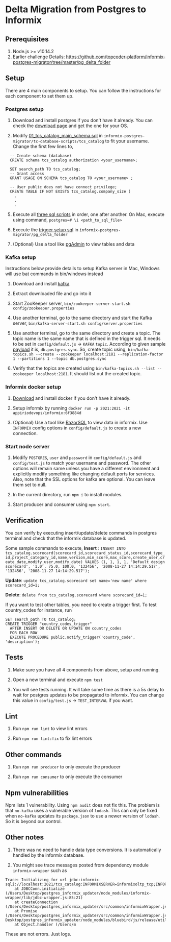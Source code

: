 # Delta Migration from Postgres to Informix

## Prerequisites
1. Node.js >= v10.14.2
2. Earlier challenge Details: https://github.com/topcoder-platform/informix-postgres-migrator/tree/master/pg_delta_folder

## Setup
There are 4 main components to setup. You can follow the instructions for each component to set them up.

### Postgres setup
1. Download and install postgres if you don't have it already. You can check the [download page](https://www.postgresql.org/download/) and get the one for your OS.


4. Modify [01_tcs_catalog_main_schema.sql](https://github.com/topcoder-platform/informix-postgres-migrator/blob/master/tc-database-scripts/tcs_catalog/01_tcs_catalog_main_schema.sql) in `informix-postgres-migrator/tc-database-scripts/tcs_catalog` to fit your username.
Change the first few lines to,
```
  -- Create schema (database)
  CREATE schema tcs_catalog authorization <your_username>;

  SET search_path TO tcs_catalog;
  -- Grant access
  GRANT USAGE ON SCHEMA tcs_catalog TO <your_username> ;

  -- User public does not have connect privilege;
  CREATE TABLE IF NOT EXISTS tcs_catalog.company_size (
    .
    .
    .
```

5. Execute all [three sql scripts](https://github.com/topcoder-platform/informix-postgres-migrator/tree/master/tc-database-scripts/tcs_catalog) in order, one after another.
On Mac, execute using command,
`postgres=# \i <path_to_sql_file>`

6. Execute the [trigger setup sql](https://github.com/topcoder-platform/informix-postgres-migrator/blob/master/pg_delta_folder/scorecard_example_trigger_function.sql) in `informix-postgres-migrator/pg_delta_folder`

7. (Optional) Use a tool like [pgAdmin](https://www.pgadmin.org/download/) to view tables and data

### Kafka setup

Instructions below provide details to setup Kafka server in Mac, Windows will use bat commands in bin/windows instead

1. Download and install [kafka](http://kafka.apache.org/downloads)

2. Extract downloaded file and go into it

3. Start ZooKeeper server, `bin/zookeeper-server-start.sh config/zookeeper.properties`

4. Use another terminal, go to the same directory and start the Kafka server, `bin/kafka-server-start.sh config/server.properties`

5. Use another terminal, go to the same directory and create a topic. The topic name is the same name that is defined in the trigger sql. It needs to be set in `config/default.js` -> `KAFKA` `topic`. 
According to given sample [payload](https://github.com/topcoder-platform/informix-postgres-migrator/blob/master/pg_delta_folder/pg_sample_payload.json) it is, `db.postgres.sync`. So, create topic using,
`bin/kafka-topics.sh --create --zookeeper localhost:2181 --replication-factor 1 --partitions 1 --topic db.postgres.sync`

6. Verify that the topics are created using `bin/kafka-topics.sh --list --zookeeper localhost:2181`. It should list out the created topic.

### Informix docker setup

1. [Download](https://www.docker.com/products/docker-desktop) and install docker if you don't have it already.

2. Setup informix by running `docker run -p 2021:2021 -it appiriodevops/informix:6f3884d`

3. (Optional) Use a tool like [RazorSQL](https://razorsql.com/download.html) to view data in informix. Use `INFORMIX` config options in `config/default.js` to create a new connection.

### Start node server

1. Modify `POSTGRES`, `user` and `password` in `config/default.js` and `config/test.js` to match your username and password. The other options will remain same unless you have a different environment and explicitly modify something like changing default ports for services.
Also, note that the SSL options for kafka are optional. You can leave them set to null.

2. In the current directory, run `npm i` to install modules.

3. Start producer and consumer using `npm start`.

## Verification

You can verify by executing insert/update/delete commands in postgres terminal and check that the informix database is updated.

Some sample commands to execute,
**Insert** : `INSERT INTO tcs_catalog.scorecard(scorecard_id,scorecard_status_id,scorecard_type_id,project_category_id,name,version,min_score,max_score,create_user,create_date,modify_user,modify_date) VALUES (1, 1, 1, 1, 'Default design scorecard', '1.0', 75.0, 100.0, '132456', '2008-11-27 14:14:29.517', '132456', '2008-11-27 14:14:29.517');`

**Update**: `update tcs_catalog.scorecard set name='new name' where scorecard_id=1;`

**Delete**: `delete from tcs_catalog.scorecard where scorecard_id=1;`

If you want to test other tables, you need to create a trigger first. To test country_codes for instance, run
```
SET search_path TO tcs_catalog;
CREATE TRIGGER "country_codes_trigger"
  AFTER INSERT OR DELETE OR UPDATE ON country_codes
  FOR EACH ROW
  EXECUTE PROCEDURE public.notify_trigger('country_code', 'description');
```

## Tests

1. Make sure you have all 4 components from above, setup and running.

2. Open a new terminal and execute `npm test`

3. You will see tests running. It will take some time as there is a 5s delay to wait for postgres updates to be propagated to informix. You can change this value in `config/test.js` -> `TEST_INTERVAL` if you want.

## Lint

1. Run `npm run lint` to view lint errors

2. Run `npm run lint:fix` to fix lint errors

## Other commands

1. Run `npm run producer` to only execute the producer

2. Run `npm run consumer` to only execute the consumer

## Npm vulnerabilities

Npm lists 1 vulnerability. Using `npm audit` does not fix this. The problem is that `no-kafka` uses a vulnerable version of `lodash`. This can only be fixed when `no-kafka` updates its `package.json` to use a newer version of `lodash`. 
So it is beyond our control.

## Other notes

1. There was no need to handle data type conversions. It is automatically handled by the informix database.

2. You might see trace messages posted from dependency module `informix-wrapper` such as
```
Trace: Initializing for url jdbc:informix-sqli://localhost:2021/tcs_catalog:INFORMIXSERVER=informixoltp_tcp;INFORMIXCONRETRY=1;INFORMIXCONTIME=30;
    at JDBCConn.initialize (/Users/Desktop/postgres_informix_updater/node_modules/informix-wrapper/lib/jdbc-wrapper.js:85:21)
    at createConnection (/Users/Desktop/postgres_informix_updater/src/common/informixWrapper.js:31:15)
    at Promise (/Users/Desktop/postgres_informix_updater/src/common/informixWrapper.js:44:24)
Desktop/postgres_informix_updater/node_modules/bluebird/js/release/util.js:16:23)
    at Object.handler (/Users/m
```
These are not errors. Just logs.

